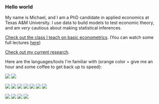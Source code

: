 ### Hello world

My name is Michael, and I am a PhD candidate in applied economics at Texas A&M University. I use data to build models to test economic theory, and am *very* cautious about making statistical inferences. 

[Check out the class I teach on basic econometrics](https://github.com/econ-by-mb/agec317).
(You can watch some full lectures [here](https://www.youtube.com/channel/UCxDNlrqcNZ4c3yS8IN_aC7A/featured))

[Check out my current research](https://michael-black.github.io/pages/research.html).

Here are the languages/tools I'm familiar with (orange color = give me an hour and some coffee to get back up to speed):

![](https://img.shields.io/badge/OS-MacOS-informational?style=flat&logo=Apple&logoColor=white&color=2bbc8a)
![](https://img.shields.io/badge/OS-Windows-informational?style=flat&logo=Windows&logoColor=white&color=2bbc8a)

![](https://img.shields.io/badge/Code-R-informational?style=flat&logo=R&logoColor=white&color=2bbc8a)
![](https://img.shields.io/badge/Code-Python-informational?style=flat&logo=Python&logoColor=white&color=2bbc8a)
![](https://img.shields.io/badge/Code-SQL-informational?style=flat&logo=SQL&logoColor=white&color=2bbc8a)
![](https://img.shields.io/badge/Code-Stata-informational?style=flat&logo=Stata&logoColor=white&color=2bbc8a)
![](https://img.shields.io/badge/Code-SAS-informational?style=flat&logo=SAS&logoColor=white&color=FFA500)
![](https://img.shields.io/badge/Code-GAMS-informational?style=flat&logo=GAMS&logoColor=white&color=FFA500)
![](https://img.shields.io/badge/Code-Matlab-informational?style=flat&logo=Mathworks&logoColor=white&color=FFA500)

![](https://img.shields.io/badge/Editor-Sublime-informational?style=flat&logo=Sublime-Text&logoColor=white&color=2bbc8a)
![](https://img.shields.io/badge/Tool-Git-informational?style=flat&logo=Git&logoColor=white&color=2bbc8a)
![](https://img.shields.io/badge/Tool-QGIS-informational?style=flat&logo=QGis&logoColor=white&color=2bbc8a)
![](https://img.shields.io/badge/Tool-LaTeX-informational?style=flat&logo=latex&logoColor=white&color=2bbc8a)
